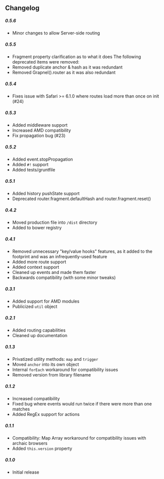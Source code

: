 ## Changelog

##### 0.5.6
* Minor changes to allow Server-side routing

##### 0.5.5
* Fragment property clarification as to what it does
The following deprecated items were removed:
* Removed duplicate anchor & hash as it was redundant
* Removed Grapnel().router as it was also redundant

##### 0.5.4
* Fixes issue with Safari >= 6.1.0 where routes load more than once on init (#24)

##### 0.5.3
* Added middleware support
* Increased AMD compatibility
* Fix propagation bug (#23)

##### 0.5.2
* Added event.stopPropagation
* Added `#!` support
* Added tests/gruntfile

##### 0.5.1
* Added history pushState support
* Deprecated router.fragment.defaultHash and router.fragment.reset()

##### 0.4.2
* Moved production file into `/dist` directory
* Added to bower registry

##### 0.4.1
* Removed unnecessary "key/value hooks" features, as it added to the footprint and was an infrequently-used feature
* Added more route support
* Added context support
* Cleaned up events and made them faster
* Backwards compatibility (with some minor tweaks)

##### 0.3.1
* Added support for AMD modules
* Publicized `util` object

##### 0.2.1
* Added routing capabilities
* Cleaned up documentation

##### 0.1.3
* Privatized utility methods: `map` and `trigger`
* Moved `anchor` into its own object
* Internal `forEach` workaround for compatibility issues
* Removed version from library filename

##### 0.1.2
* Increased compatibility
* Fixed bug where events would run twice if there were more than one matches
* Added RegEx support for actions

##### 0.1.1
* Compatibility: Map Array workaround for compatibility issues with archaic browsers
* Added `this.version` property

##### 0.1.0
* Initial release
